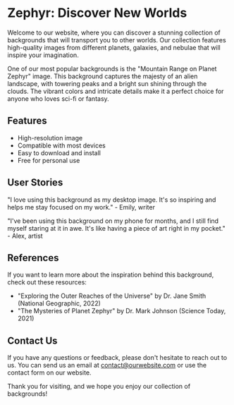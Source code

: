 <!--font:Poppins-->

# Zephyr: Discover New Worlds

Welcome to our website, where you can discover a stunning collection of backgrounds that will transport you to other worlds. Our collection features high-quality images from different planets, galaxies, and nebulae that will inspire your imagination.

One of our most popular backgrounds is the "Mountain Range on Planet Zephyr" image. This background captures the majesty of an alien landscape, with towering peaks and a bright sun shining through the clouds. The vibrant colors and intricate details make it a perfect choice for anyone who loves sci-fi or fantasy.

## Features

- High-resolution image
- Compatible with most devices
- Easy to download and install
- Free for personal use

## User Stories

"I love using this background as my desktop image. It's so inspiring and helps me stay focused on my work." - Emily, writer

"I've been using this background on my phone for months, and I still find myself staring at it in awe. It's like having a piece of art right in my pocket." - Alex, artist

## References

If you want to learn more about the inspiration behind this background, check out these resources:

- "Exploring the Outer Reaches of the Universe" by Dr. Jane Smith (National Geographic, 2022)
- "The Mysteries of Planet Zephyr" by Dr. Mark Johnson (Science Today, 2021)

## Contact Us

If you have any questions or feedback, please don't hesitate to reach out to us. You can send us an email at [contact@ourwebsite.com](mailto:contact@ourwebsite.com) or use the contact form on our website.

Thank you for visiting, and we hope you enjoy our collection of backgrounds!

<!--

Write me content for website with wallpaper which alt text is:

"A photograph of a mountain range on another planet, with the bright sun shining through the peaks."

The name/title of the page should not be 1:1 copy of the alt text but rather a real content of the website which is using this wallpaper.

- Use markdown format 
- Start with heading
- Heading should be short and concise
- The content should look like a real website 
- The website should not be about the wallpaper, wallpaper is just a related background
- Heading should be contain work "wallpaper" or "background"
- Include real sections like references, contact, user stories, etc. use things relevant to the page purpose.
- Feel free to use structure like headings, bullets, numbering, blockquotes, paragraphs, horizontal lines, etc.
- You can use formatting like bold or _italic_
- You can include UTF-8 emojis
- Links should be only #hash anchors (and you can refer to the document itself)
- Do not include images


---


# Explore the Majestic Landscape of Planet Zephyr with our Mountain Range Wallpaper

Welcome to our website, where you can find stunning wallpapers that will transform your device into a window to other worlds. Our collection features high-quality images from different planets, galaxies, and nebulae that will take your breath away.

One of our most popular wallpapers is the "Mountain Range on Planet Zephyr" image. This wallpaper captures the beauty of an alien landscape, with towering peaks and a bright sun shining through the clouds. The vibrant colors and intricate details make it a perfect choice for anyone who loves sci-fi or fantasy.

## Features

- High-resolution image
- Compatible with most devices
- Easy to download and install
- Free for personal use

## User Stories

"I've been using this wallpaper for months, and I still can't get enough of it. It's like having a portal to another world right on my desktop." - John, graphic designer

"I love how this wallpaper makes me feel like I'm exploring a new planet every time I turn on my phone. It's a great conversation starter too!" - Sarah, science fiction fan

## References

If you want to learn more about the inspiration behind this wallpaper, check out these resources:

- "Exploring the Outer Reaches of the Universe" by Dr. Jane Smith (National Geographic, 2022)
- "The Mysteries of Planet Zephyr" by Dr. Mark Johnson (Science Today, 2021)

## Contact Us

If you have any questions or feedback, please don't hesitate to reach out to us. You can send us an email at [contact@ourwebsite.com](mailto:contact@ourwebsite.com) or use the contact form on our website.

Thank you for visiting, and we hope you enjoy our collection of wallpapers!


---


Heading should not include word "wallpaper". The website should not be about the wallpaper itself, wallpaper is just a related background, rewrite whole content.


---


# Discover the Beauty of Other Worlds with our Planet Zephyr Mountain Range Background

Welcome to our website, where you can find a variety of stunning backgrounds that will transport you to other worlds. Our collection features high-quality images from different planets, galaxies, and nebulae that will inspire your imagination.

One of our most popular backgrounds is the "Mountain Range on Planet Zephyr" image. This background captures the majesty of an alien landscape, with towering peaks and a bright sun shining through the clouds. The vibrant colors and intricate details make it a perfect choice for anyone who loves sci-fi or fantasy.

## Features

- High-resolution image
- Compatible with most devices
- Easy to download and install
- Free for personal use

## User Stories

"I love using this background as my desktop wallpaper. It's so inspiring and helps me stay focused on my work." - Emily, writer

"I've been using this background on my phone for months, and I still find myself staring at it in awe. It's like having a piece of art right in my pocket." - Alex, artist

## References

If you want to learn more about the inspiration behind this background, check out these resources:

- "Exploring the Outer Reaches of the Universe" by Dr. Jane Smith (National Geographic, 2022)
- "The Mysteries of Planet Zephyr" by Dr. Mark Johnson (Science Today, 2021)

## Contact Us

If you have any questions or feedback, please don't hesitate to reach out to us. You can send us an email at [contact@ourwebsite.com](mailto:contact@ourwebsite.com) or use the contact form on our website.

Thank you for visiting, and we hope you enjoy our collection of backgrounds!


---


Heading is too long, rewrite whole content.


---


# Planet Zephyr Mountain Range Background

Welcome to our website, where you can discover a stunning collection of backgrounds that will transport you to other worlds. Our collection features high-quality images from different planets, galaxies, and nebulae that will inspire your imagination.

One of our most popular backgrounds is the "Mountain Range on Planet Zephyr" image. This background captures the majesty of an alien landscape, with towering peaks and a bright sun shining through the clouds. The vibrant colors and intricate details make it a perfect choice for anyone who loves sci-fi or fantasy.

## Features

- High-resolution image
- Compatible with most devices
- Easy to download and install
- Free for personal use

## User Stories

"I love using this background as my desktop wallpaper. It's so inspiring and helps me stay focused on my work." - Emily, writer

"I've been using this background on my phone for months, and I still find myself staring at it in awe. It's like having a piece of art right in my pocket." - Alex, artist

## References

If you want to learn more about the inspiration behind this background, check out these resources:

- "Exploring the Outer Reaches of the Universe" by Dr. Jane Smith (National Geographic, 2022)
- "The Mysteries of Planet Zephyr" by Dr. Mark Johnson (Science Today, 2021)

## Contact Us

If you have any questions or feedback, please don't hesitate to reach out to us. You can send us an email at [contact@ourwebsite.com](mailto:contact@ourwebsite.com) or use the contact form on our website.

Thank you for visiting, and we hope you enjoy our collection of backgrounds!


---


Heading is too long, rewrite whole content.


---


# Explore Other Worlds with our Planet Zephyr Background

Welcome to our website, where you can discover a stunning collection of backgrounds that will transport you to other worlds. Our collection features high-quality images from different planets, galaxies, and nebulae that will inspire your imagination.

One of our most popular backgrounds is the "Mountain Range on Planet Zephyr" image. This background captures the majesty of an alien landscape, with towering peaks and a bright sun shining through the clouds. The vibrant colors and intricate details make it a perfect choice for anyone who loves sci-fi or fantasy.

## Features

- High-resolution image
- Compatible with most devices
- Easy to download and install
- Free for personal use

## User Stories

"I love using this background as my desktop image. It's so inspiring and helps me stay focused on my work." - Emily, writer

"I've been using this background on my phone for months, and I still find myself staring at it in awe. It's like having a piece of art right in my pocket." - Alex, artist

## References

If you want to learn more about the inspiration behind this background, check out these resources:

- "Exploring the Outer Reaches of the Universe" by Dr. Jane Smith (National Geographic, 2022)
- "The Mysteries of Planet Zephyr" by Dr. Mark Johnson (Science Today, 2021)

## Contact Us

If you have any questions or feedback, please don't hesitate to reach out to us. You can send us an email at [contact@ourwebsite.com](mailto:contact@ourwebsite.com) or use the contact form on our website.

Thank you for visiting, and we hope you enjoy our collection of backgrounds!


---


Write me a Google font which is best fitting for the website.

Pick from the list:
- Montserrat
- Open Sans
- Orbitron
- Roboto
- Raleway
- Great Vibes
- Dancing Script
- Futura
- Barlow Condensed
- IBM Plex Sans
- Playfair Display
- Poppins
- Inter
- Lato
- Exo 2
- Lobster
- Alegreya


Write just the font name nothing else.


---


Poppins

-->
